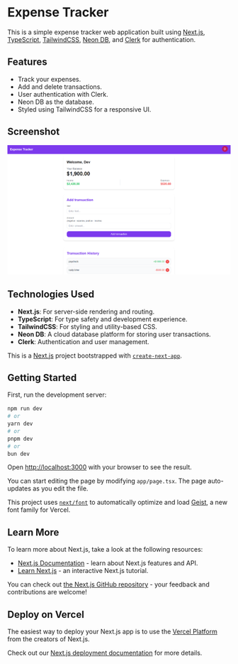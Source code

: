 # Expense Tracker

This is a simple expense tracker web application built using [Next.js](https://nextjs.org), [TypeScript](https://www.typescriptlang.org/), [TailwindCSS](https://tailwindcss.com/), [Neon DB](https://neon.tech/), and [Clerk](https://clerk.dev/) for authentication.

## Features

- Track your expenses.
- Add and delete transactions.
- User authentication with Clerk.
- Neon DB as the database.
- Styled using TailwindCSS for a responsive UI.

## Screenshot

![Expense Tracker Screenshot](./public/images/screenshot.PNG)

## Technologies Used

- **Next.js**: For server-side rendering and routing.
- **TypeScript**: For type safety and development experience.
- **TailwindCSS**: For styling and utility-based CSS.
- **Neon DB**: A cloud database platform for storing user transactions.
- **Clerk**: Authentication and user management.

This is a [Next.js](https://nextjs.org) project bootstrapped with [`create-next-app`](https://nextjs.org/docs/app/api-reference/cli/create-next-app).

## Getting Started

First, run the development server:

```bash
npm run dev
# or
yarn dev
# or
pnpm dev
# or
bun dev
```

Open [http://localhost:3000](http://localhost:3000) with your browser to see the result.

You can start editing the page by modifying `app/page.tsx`. The page auto-updates as you edit the file.

This project uses [`next/font`](https://nextjs.org/docs/app/building-your-application/optimizing/fonts) to automatically optimize and load [Geist](https://vercel.com/font), a new font family for Vercel.

## Learn More

To learn more about Next.js, take a look at the following resources:

- [Next.js Documentation](https://nextjs.org/docs) - learn about Next.js features and API.
- [Learn Next.js](https://nextjs.org/learn) - an interactive Next.js tutorial.

You can check out [the Next.js GitHub repository](https://github.com/vercel/next.js) - your feedback and contributions are welcome!

## Deploy on Vercel

The easiest way to deploy your Next.js app is to use the [Vercel Platform](https://vercel.com/new?utm_medium=default-template&filter=next.js&utm_source=create-next-app&utm_campaign=create-next-app-readme) from the creators of Next.js.

Check out our [Next.js deployment documentation](https://nextjs.org/docs/app/building-your-application/deploying) for more details.
